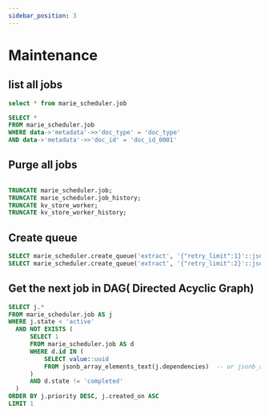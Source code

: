 ```yaml
---
sidebar_position: 3
---
```


# Maintenance

## list all jobs

```sql
select * from marie_scheduler.job
```

```sql
SELECT *
FROM marie_scheduler.job
WHERE data->'metadata'->>'doc_type' = 'doc_type'
AND data->'metadata'->>'doc_id' = 'doc_id_0001'
```

## Purge all jobs

```sql

TRUNCATE marie_scheduler.job;
TRUNCATE marie_scheduler.job_history;
TRUNCATE kv_store_worker;
TRUNCATE kv_store_worker_history;

```

## Create queue

```sql
SELECT marie_scheduler.create_queue('extract', '{"retry_limit":1}'::json)
SELECT marie_scheduler.create_queue('extract', '{"retry_limit":2}'::json)
```


## Get the next job in DAG( Directed Acyclic Graph)

```sql
SELECT j.*
FROM marie_scheduler.job AS j
WHERE j.state < 'active'
  AND NOT EXISTS (
      SELECT 1
      FROM marie_scheduler.job AS d
      WHERE d.id IN (
          SELECT value::uuid
          FROM jsonb_array_elements_text(j.dependencies)  -- or jsonb_array_elements() if storing as JSONB
      )
      AND d.state != 'completed'
  )
ORDER BY j.priority DESC, j.created_on ASC
LIMIT 1
```